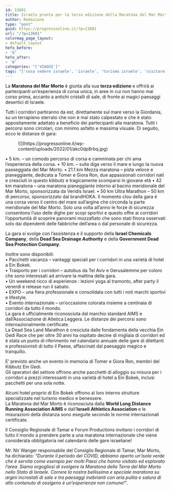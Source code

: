 ```yaml
---
id: 13601
title: Israele pronta per la terza edizione della Maratona del Mar Morto
author: Redazione
type: "post"
guid: https://progressonline.it/?p=13601
url: "/?p=13601"
colormag_page_layout:
- default_layout
hefo_before:
- '0'
hefo_after:
- '0'
categories: "['VIAGGI']"
tags: "['cosa vedere israele', 'israele', 'turismo israele', 'visitare isralele']"
---
```


La **Maratona del Mar Morto** è giunta alla sua **terza edizione** e offrirà ai partecipanti un’esperienza di corsa unica, in aree in cui non hanno mai corso prima, accanto a antichi cristalli di sale, di fronte ai magici paesaggi desertici di Israele.

Tutti i corridori partiranno da est, direttamente sul mare verso la Giordania, su un terrapieno sterrato che non è mai stato calpestato e che è stato appositamente adattato a beneficio dei partecipanti alla maratona. Tutti i percorsi sono circolari, con minimo asfalto e massima visuale. Di seguito, ecco le distanze di gara:

<div class="wp-block-image"><figure class="alignleft size-full is-resized">![](https://progressonline.it/wp-content/uploads/2022/01/akc0dp8rbq.jpg)</figure></div>• 5 km. – un comodo percorso di corsa e camminata per chi ama l’esperienza della corsa.  
• 10 km. – sulla diga verso il mare e lungo la nuova passeggiata del Mar Morto.  
• 21.1 km Mezza maratona – pista veloce e pianeggiante, dedicata a Tomer e Giora Ron, due appassionati corridori nati e cresciuti in questo kibbutz e tragicamente scomparsi in giovane età  
• 42 km maratona – una maratona pianeggiante intorno al bacino meridionale del Mar Morto, sponsorizzata da Veridis Israel.  
• 50 km Ultra Marathon – 50 km di percorso, sponsorizzato dal brandHOKA.  
Il momento clou della gara è una corsa verso il centro del mare sull’argine che circonda la parte meridionale del Mar Morto. Solo una volta all’anno le forze di sicurezza consentono l’uso delle dighe per scopi sportivi e questo offre ai corridori l’opportunità di scoprire panorami mozzafiato che sono stati finora osservati solo dai dipendenti delle fabbriche dell’area o dal personale di sicurezza.

La gara si svolge con l’assistenza e il supporto della **Israel Chemicals Company**, della **Dead Sea Drainage Authority** e della **Government Dead Sea Protection Company**.

Inoltre sono disponibili:  
• Pacchetti vacanza – vantaggi speciali per i corridori in una varietà di hotel a Ein Bokek.  
• Trasporto per i corridori – autobus da Tel Aviv e Gerusalemme per coloro che sono interessati ad arrivare la mattina della gara.  
• Un weekend ricco di esperienze : lezioni yoga al tramonto, after party il venerdì e release run il sabato.  
• EXPO – una fiera professionale e consolidata con tutti i noti marchi sportivi e lifestyle.  
• Evento internazionale – un’occasione colorata insieme a centinaia di corridori da tutto il mondo.  
La gara è ufficialmente riconosciuta dal marchio standard AIMS e dall’Associazione di Atletica Leggera. Le distanze dei percorsi sono internazionalmente certificate.  
La Dead Sea Land Marathon è cresciuta dalle fondamenta della vecchia Ein Gedi Race che per oltre 30 anni ha ospitato decine di migliaia di corridori ed è stata un punto di riferimento nel calendario annuale delle gare di dilettanti e professionisti di tutto il Paese, affascinati dal paesaggio magico e tranquillo.

E’ previsto anche un evento in memoria di Tomer e Giora Ron, membri del Kibbutz Ein Gedi.  
Gli operatori del settore offrono anche pacchetti di alloggio su misura per i corridori a prezzi interessanti in una varietà di hotel a Ein Bokek, inclusi pacchetti per una sola notte.

Alcuni hotel proprio di Ein Bokek offrono al loro interno strutture specializzate nel turismo medico e benessere.  
La Maratona del Mar Morto è riconosciuta dalla **World Long Distance Running Association AIMS** e dall’**Israeli Athletics Association** e le misurazioni della distanza sono eseguite secondo le norme internazionali certificate.

Il Consiglio Regionale di Tamar e Forum Productions invitano i corridori di tutto il mondo a prendere parte a una maratona internazionale che viene considerata obbligatoria nel calendario delle gare israeliane!

Mr. Nir Wanger responsabile del Consiglio Regionale di Tamar, Mar Morto, ha dichiarato: *“Durante il periodo del COVID, abbiamo aperto un’isola verde che è servita come esempio per molti Paesi che hanno visitato ed esplorato l’area. Siamo orgogliosi di svolgere la Maratona della Terra del Mar Morto nello Stato di Israele. Correre la nostra bellissima e speciale maratona su argini incrostati di sale e tra paesaggi inebrianti con aria pulita e satura di alto contenuto di ossigeno è un’esperienza non comune!”*.